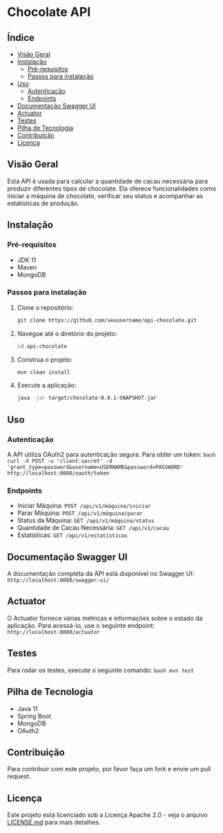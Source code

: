 # Chocolate API

## Índice

- [Visão Geral](#visão-geral)
- [Instalação](#instalação)
  - [Pré-requisitos](#pré-requisitos)
  - [Passos para instalação](#passos-para-instalação)
- [Uso](#uso)
  - [Autenticação](#autenticação)
  - [Endpoints](#endpoints)
- [Documentação Swagger UI](#documentação-swagger-ui)
- [Actuator](#actuator)
- [Testes](#testes)
- [Pilha de Tecnologia](#pilha-de-tecnologia)
- [Contribuição](#contribuição)
- [Licença](#licença)

## Visão Geral

Esta API é usada para calcular a quantidade de cacau necessária para produzir diferentes tipos de chocolate. Ela oferece funcionalidades como iniciar a máquina de chocolate, verificar seu status e acompanhar as estatísticas de produção.

## Instalação

### Pré-requisitos

- JDK 11
- Maven
- MongoDB

### Passos para instalação

1. Clone o repositório:
    ```bash
    git clone https://github.com/seuusername/api-chocolate.git
    ```
2. Navegue até o diretório do projeto:
    ```bash
    cd api-chocolate
    ```
3. Construa o projeto:
    ```bash
    mvn clean install
    ```
4. Execute a aplicação:
    ```bash
    java -jar target/chocolate-0.0.1-SNAPSHOT.jar
    ```

## Uso

### Autenticação

A API utiliza OAuth2 para autenticação segura. Para obter um token:
    ```bash
    curl -X POST -u 'client:secret' -d 'grant_type=password&username=USERNAME&password=PASSWORD' http://localhost:8080/oauth/token
    ```

### Endpoints

- Iniciar Máquina: `POST /api/v1/máquina/iniciar`
- Parar Máquina: `POST /api/v1/máquina/parar`
- Status da Máquina: `GET /api/v1/máquina/status`
- Quantidade de Cacau Necessária: `GET /api/v1/cacau`
- Estatísticas: `GET /api/v1/estatísticas`

## Documentação Swagger UI

A documentação completa da API está disponível no Swagger UI:
    ```
    http://localhost:8080/swagger-ui/
    ```

## Actuator

O Actuator fornece várias métricas e informações sobre o estado da aplicação. Para acessá-lo, use o seguinte endpoint:
    ```
    http://localhost:8080/actuator
    ```

## Testes

Para rodar os testes, execute o seguinte comando:
    ```bash
    mvn test
    ```

## Pilha de Tecnologia

- Java 11
- Spring Boot
- MongoDB
- OAuth2

## Contribuição

Para contribuir com este projeto, por favor faça um fork e envie um pull request.

## Licença

Este projeto está licenciado sob a Licença Apache 2.0 - veja o arquivo [LICENSE.md](LICENSE.md) para mais detalhes.
